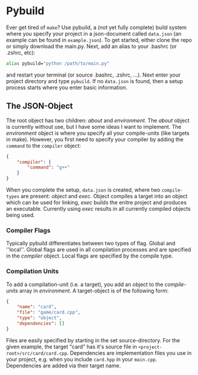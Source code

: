 # Pybuild

Ever get tired of `make`? Use pybuild, a (not yet fully complete) build system where you specify your project 
in a json-document called `data.json` (an example can be found in `example.json`). To get started, either clone the 
repo or simply download the main.py. Next, add an alias to your .bashrc (or .zshrc, etc): 

```bash
alias pybuild="python /path/to/main.py"
```

and restart your terminal (or source .bashrc, .zshrc, ...). Next enter your project directory and type 
`pybuild`. If no `data.json` is found, then a setup process starts where you enter basic information.

## The JSON-Object

The root object has two children: *about* and *environment*. The *about* object is currently
without use, but I have some ideas I want to implement. The *environment* 
object is where you specify all your compile-units (like targets in make). However, 
you first need to specify your compiler by adding the `command` to the `compiler` object:

```json
{
    "compiler": {
        "command": "g++"
    }
}
```

When you complete the setup, `data.json` is created, where two `compile-types` are present:
*object* and *exec*. Object compiles a target into an object which can be used for linking, 
*exec* builds the enitre project and produces an executable. Currently using *exec* results
in all currently compiled objects being used.

### Compiler Flags
Typically pybuild differentiates between two types of flag. Global and ''local''. 
Global flags are used in all compilation processes and are specified in the 
*compiler* object. Local flags are specified by the compile type.

### Compilation Units
To add a compilation-unit (i.e. a target), you add an object to the 
*compile-units* array in *environment*. A target-object is of the following form:
```json
{
    "name": "card",
    "file": "game/card.cpp",
    "type": "object",
    "dependencies": []
}
```

Files are easily specified by starting in the set source-directory. For the given example, the 
target "card" has it's source file in `<project-root>/src/card/card.cpp`. Dependencies are 
implementation files you use in your project, e.g. when you include `card.hpp` in your 
`main.cpp`. Dependencies are added via their target name.